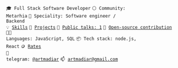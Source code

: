 <code>🎓 Full Stack Software Developer</code>
<code>⚪ Community: Metarhia</code>
<code>👷 Speciality: Software engineer / Backend</code><br>
<code>💡 [Skills](SKILLS.md)</code>
<code>🧻 [Projects](PROJECTS.md)</code>
<code>📢 [Public talks: 1](TALKS.md)</code>
<code>👀 [Open-source contribution](CONTRIBUTION.md)</code><br>
<code>🧑‍💻 Languages: JavaScript, SQL</code>
<code>📦 Tech stack: node.js, React</code>
<code>🪙 [Rates](RATES.md)</code><br>
<code>💬 telegram: [@artmadiar](https://t.me/artmadiar)</code>
<code>📫 [artmadiar@gmail.com](mailto:artmadiar@gmail.com)</code>
